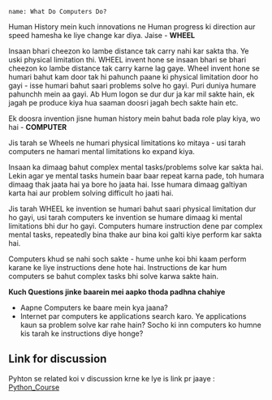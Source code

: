 ```ngMeta
name: What Do Computers Do?
```

Human History mein kuch innovations ne Human progress ki direction aur speed hamesha ke liye change kar diya. Jaise - **WHEEL**

Insaan bhari cheezon ko lambe distance tak carry nahi kar sakta tha. Ye uski physical limitation thi.
WHEEL invent hone se insaan bhari se bhari cheezon ko lambe distance tak carry karne lag gaye.
Wheel invent hone se humari bahut kam door tak hi pahunch paane ki physical limitation door ho gayi - isse humari bahut saari problems solve ho gayi. Puri duniya humare pahunchh mein aa gayi. Ab Hum logon se dur dur ja kar mil sakte hain, ek jagah pe produce kiya hua saaman doosri jagah bech sakte hain etc.

Ek doosra invention jisne human history mein bahut bada role play kiya, wo hai - **COMPUTER**

Jis tarah se Wheels ne humari physical limitations ko mitaya - usi tarah computers ne hamari mental limitations ko expand kiya.

Insaan ka dimaag bahut complex mental tasks/problems solve kar sakta hai. Lekin agar ye mental tasks humein baar baar repeat karna pade, toh humara dimaag thak jaata hai ya bore ho jaata hai. Isse humara dimaag galtiyan karta hai aur problem solving difficult ho jaati hai.

Jis tarah WHEEL ke invention se humari bahut saari physical limitation dur ho gayi, usi tarah computers ke invention se humare dimaag ki mental limitations bhi dur ho gayi. Computers humare instruction dene par complex mental tasks, repeatedly bina thake aur bina koi galti kiye perform kar sakta hai.

Computers khud se nahi soch sakte - hume unhe koi bhi kaam perform karane ke liye instructions dene hote hai. Instructions de kar hum computers se bahut complex tasks bhi solve karwa sakte hain.


**Kuch Questions jinke baarein mei aapko thoda padhna chahiye**
- Aapne Computers ke baare mein kya jaana?
- Internet par computers ke applications search karo. Ye applications kaun sa problem solve kar rahe hain? Socho ki inn computers ko humne kis tarah ke instructions diye honge?

## Link for discussion
Pyhton se related koi v discussion krne ke lye is link pr jaaye :  [Python_Course](https://cliq.zoho.com/channels/pythoncourse)
